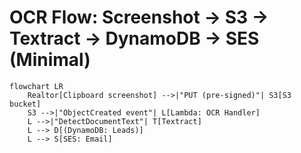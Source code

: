 # OCR Flow: Screenshot → S3 → Textract → DynamoDB → SES (Minimal)

```mermaid
flowchart LR
    Realtor[Clipboard screenshot] -->|"PUT (pre-signed)"| S3[S3 bucket]
    S3 -->|"ObjectCreated event"| L[Lambda: OCR Handler]
    L -->|"DetectDocumentText"| T[Textract]
    L --> D[(DynamoDB: Leads)]
    L --> S[SES: Email]
